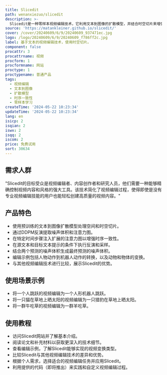 ```yaml
---
title: Slicedit
path: wenanxiezuo/slicedit
description: >-
  Slicedit是一种零样本视频编辑技术，它利用文本到图像的扩散模型，并结合时空切片来增强视频编辑中的时序一致性。该技术能够保留原始视频的结构和运动，同时符合目标文本描述。通过广泛的实验，证明了Slicedit在编辑真实世界视频方面具有明显优势。
source: 'https://matankleiner.github.io/slicedit/'
cover: /cover/20240609/6/9/20240609_937471ec.jpg
logo: /logo/20240609/6/9/20240609_f786ff2c.jpg
label: 基于文本的视频编辑技术，使用时空切片。
component: false
procattr: 3
procattrname: 视频
procform: 1
procformname: 网站
proctype: 1
proctypename: 普通产品
tags:
  - 视频编辑
  - 文本到图像
  - 扩散模型
  - 时序一致性
  - 零样本学习
createTime: '2024-05-22 10:23:34'
updateTime: '2024-05-22 10:23:34'
lang: en
isicp: 2
isqian: 2
iswx: 2
isqq: 2
iscom: 2
price: 免费试用
sort: 30634
---
```




## 需求人群
"Slicedit的目标受众是视频编辑者、内容创作者和研究人员，他们需要一种能够精确控制视频内容和风格的强大工具。该技术简化了视频编辑过程，使得即使是没有专业视频编辑技能的用户也能轻松创建高质量的视频内容。"

## 产品特色
* 使用预训练的文本到图像扩散模型处理空间和时空切片。
* 通过DDPM反演提取噪声体积和注意力图。
* 在特定时间步骤注入扩展的注意力图以增强时序一致性。
* 在源文本和目标文本提示的条件下执行反演和采样。
* 结合两个预测的噪声体积生成最终预测的噪声体积。
* 编辑示例包括人物动作到机器人动作的转换，以及动物和物体的变换。
* 与其他视频编辑技术进行比较，展示Slicedit的优势。

## 使用场景示例
* 将一个人跳跃的视频编辑为一个人形机器人跳跃。
* 将一只猫在草地上晒太阳的视频编辑为一只猎豹在草地上晒太阳。
* 将一群牛吃草的视频编辑为一群羊吃草。

## 使用教程
* 访问Slicedit网站并了解基本介绍。
* 阅读论文和补充材料以获取更深入的技术细节。
* 查看编辑示例，了解Slicedit能够实现的视频变换类型。
* 比较Slicedit与其他视频编辑技术的差异和优势。
* 根据个人需求，选择适合的视频编辑任务并应用Slicedit。
* 利用提供的代码（即将推出）来实践和自定义视频编辑过程。

  
